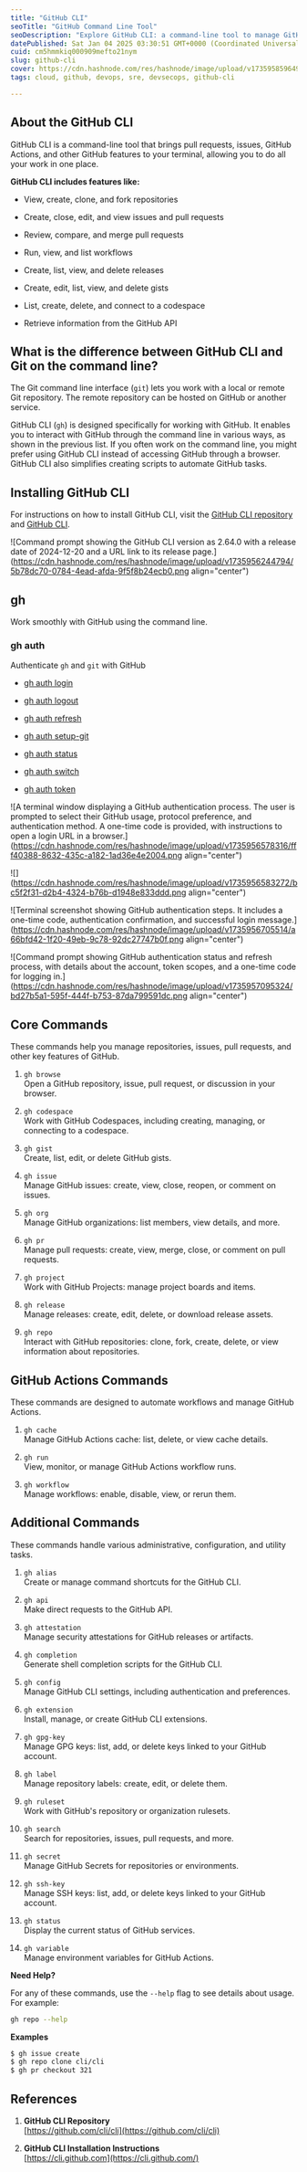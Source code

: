 ```yaml
---
title: "GitHub CLI"
seoTitle: "GitHub Command Line Tool"
seoDescription: "Explore GitHub CLI: a command-line tool to manage GitHub repositories, issues, pull requests, and workflows efficiently from your terminal"
datePublished: Sat Jan 04 2025 03:30:51 GMT+0000 (Coordinated Universal Time)
cuid: cm5hmmkiq000909mefto21nym
slug: github-cli
cover: https://cdn.hashnode.com/res/hashnode/image/upload/v1735958596493/e2d7295e-7eac-4718-be61-695ef22fdd5b.png
tags: cloud, github, devops, sre, devsecops, github-cli

---
```


## About the GitHub CLI

GitHub CLI is a command-line tool that brings pull requests, issues, GitHub Actions, and other GitHub features to your terminal, allowing you to do all your work in one place.

**GitHub CLI includes features like:**

* View, create, clone, and fork repositories
    
* Create, close, edit, and view issues and pull requests
    
* Review, compare, and merge pull requests
    
* Run, view, and list workflows
    
* Create, list, view, and delete releases
    
* Create, edit, list, view, and delete gists
    
* List, create, delete, and connect to a codespace
    
* Retrieve information from the GitHub API
    

## What is the difference between GitHub CLI and Git on the command line?

The Git command line interface (`git`) lets you work with a local or remote Git repository. The remote repository can be hosted on GitHub or another service.

GitHub CLI (`gh`) is designed specifically for working with GitHub. It enables you to interact with GitHub through the command line in various ways, as shown in the previous list. If you often work on the command line, you might prefer using GitHub CLI instead of accessing GitHub through a browser. GitHub CLI also simplifies creating scripts to automate GitHub tasks.

## Installing GitHub CLI

For instructions on how to install GitHub CLI, visit the [GitHub CLI repository](https://github.com/cli/cli#installation) and [GitHub CLI](https://cli.github.com/).

![Command prompt showing the GitHub CLI version as 2.64.0 with a release date of 2024-12-20 and a URL link to its release page.](https://cdn.hashnode.com/res/hashnode/image/upload/v1735956244794/5b78dc70-0784-4ead-afda-9f5f8b24ecb0.png align="center")

## gh

Work smoothly with GitHub using the command line.

### gh auth

Authenticate `gh` and `git` with GitHub

* [gh auth login](https://cli.github.com/manual/gh_auth_login)
    
* [gh auth logout](https://cli.github.com/manual/gh_auth_logout)
    
* [gh auth refresh](https://cli.github.com/manual/gh_auth_refresh)
    
* [gh auth setup-git](https://cli.github.com/manual/gh_auth_setup-git)
    
* [gh auth status](https://cli.github.com/manual/gh_auth_status)
    
* [gh auth switch](https://cli.github.com/manual/gh_auth_switch)
    
* [gh auth token](https://cli.github.com/manual/gh_auth_token)
    

![A terminal window displaying a GitHub authentication process. The user is prompted to select their GitHub usage, protocol preference, and authentication method. A one-time code is provided, with instructions to open a login URL in a browser.](https://cdn.hashnode.com/res/hashnode/image/upload/v1735956578316/fff40388-8632-435c-a182-1ad36e4e2004.png align="center")

![](https://cdn.hashnode.com/res/hashnode/image/upload/v1735956583272/bc5f2f31-d2b4-4324-b76b-d1948e833ddd.png align="center")

![Terminal screenshot showing GitHub authentication steps. It includes a one-time code, authentication confirmation, and successful login message.](https://cdn.hashnode.com/res/hashnode/image/upload/v1735956705514/a66bfd42-1f20-49eb-9c78-92dc27747b0f.png align="center")

![Command prompt showing GitHub authentication status and refresh process, with details about the account, token scopes, and a one-time code for logging in.](https://cdn.hashnode.com/res/hashnode/image/upload/v1735957095324/bd27b5a1-595f-444f-b753-87da799591dc.png align="center")

## **Core Commands**

These commands help you manage repositories, issues, pull requests, and other key features of GitHub.

1. `gh browse`  
    Open a GitHub repository, issue, pull request, or discussion in your browser.
    
2. `gh codespace`  
    Work with GitHub Codespaces, including creating, managing, or connecting to a codespace.
    
3. `gh gist`  
    Create, list, edit, or delete GitHub gists.
    
4. `gh issue`  
    Manage GitHub issues: create, view, close, reopen, or comment on issues.
    
5. `gh org`  
    Manage GitHub organizations: list members, view details, and more.
    
6. `gh pr`  
    Manage pull requests: create, view, merge, close, or comment on pull requests.
    
7. `gh project`  
    Work with GitHub Projects: manage project boards and items.
    
8. `gh release`  
    Manage releases: create, edit, delete, or download release assets.
    
9. `gh repo`  
    Interact with GitHub repositories: clone, fork, create, delete, or view information about repositories.
    

## **GitHub Actions Commands**

These commands are designed to automate workflows and manage GitHub Actions.

1. `gh cache`  
    Manage GitHub Actions cache: list, delete, or view cache details.
    
2. `gh run`  
    View, monitor, or manage GitHub Actions workflow runs.
    
3. `gh workflow`  
    Manage workflows: enable, disable, view, or rerun them.
    

## **Additional Commands**

These commands handle various administrative, configuration, and utility tasks.

1. `gh alias`  
    Create or manage command shortcuts for the GitHub CLI.
    
2. `gh api`  
    Make direct requests to the GitHub API.
    
3. `gh attestation`  
    Manage security attestations for GitHub releases or artifacts.
    
4. `gh completion`  
    Generate shell completion scripts for the GitHub CLI.
    
5. `gh config`  
    Manage GitHub CLI settings, including authentication and preferences.
    
6. `gh extension`  
    Install, manage, or create GitHub CLI extensions.
    
7. `gh gpg-key`  
    Manage GPG keys: list, add, or delete keys linked to your GitHub account.
    
8. `gh label`  
    Manage repository labels: create, edit, or delete them.
    
9. `gh ruleset`  
    Work with GitHub's repository or organization rulesets.
    
10. `gh search`  
    Search for repositories, issues, pull requests, and more.
    
11. `gh secret`  
    Manage GitHub Secrets for repositories or environments.
    
12. `gh ssh-key`  
    Manage SSH keys: list, add, or delete keys linked to your GitHub account.
    
13. `gh status`  
    Display the current status of GitHub services.
    
14. `gh variable`  
    Manage environment variables for GitHub Actions.
    

**Need Help?**

For any of these commands, use the `--help` flag to see details about usage. For example:

```bash
gh repo --help
```

**Examples**

```bash
$ gh issue create
$ gh repo clone cli/cli
$ gh pr checkout 321
```

## References

1. **GitHub CLI Repository**  
    [https://github.com/cli/cli](https://github.com/cli/cli)
    
2. **GitHub CLI Installation Instructions**  
    [https://cli.github.com](https://cli.github.com/)